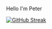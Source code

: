  
Hello I'm Peter


[![GitHub Streak](https://streak-stats.demolab.com/?user=peterzdhuang)](https://git.io/streak-stats)




